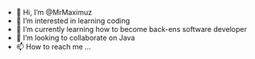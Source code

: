 - 👋 Hi, I’m @MrMaximuz
- 👀 I’m interested in learning coding
- 🌱 I’m currently learning how to become back-ens software developer
- 💞️ I’m looking to collaborate on Java
- 📫 How to reach me ...

<!---
MrMaximuz/MrMaximuz is a ✨ special ✨ repository because its `README.md` (this file) appears on your GitHub profile.
You can click the Preview link to take a look at your changes.
--->
